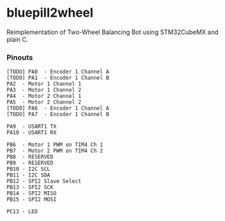 # bluepill2wheel
Reimplementation of Two-Wheel Balancing Bot using STM32CubeMX and plain C.

### Pinouts

```
[TODO] PA0  - Encoder 1 Channel A
[TODO] PA1  - Encoder 1 Channel B
PA2  - Motor 1 Channel 1
PA3  - Motor 1 Channel 2
PA4  - Motor 2 Channel 1
PA5  - Motor 2 Channel 2
[TODO] PA6  - Encoder 1 Channel A
[TODO] PA7  - Encoder 1 Channel B

PA9  - USART1 TX
PA10 - USART1 RX

PB6  - Motor 1 PWM on TIM4 Ch 1
PB7  - Motor 2 PWM on TIM4 Ch 2
PB8  - RESERVED
PB9  - RESERVED
PB10 - I2C SCL
PB11 - I2C SDA
PB12 - SPI2 Slave Select
PB13 - SPI2 SCK
PB14 - SPI2 MISO
PB15 - SPI2 MOSI

PC13 - LED
```